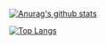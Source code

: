 [![Anurag's github stats](https://github-readme-stats.vercel.app/api?username=manman4&show_icons=true&theme=dark&hide=stars&count_private=true)](https://github.com/manman4)

[![Top Langs](https://github-readme-stats.vercel.app/api/top-langs/?username=manman4&theme=dark&layout=compact)](https://github.com/manman4)
